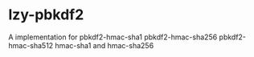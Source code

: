 # lzy-pbkdf2
A implementation for pbkdf2-hmac-sha1 pbkdf2-hmac-sha256 pbkdf2-hmac-sha512 hmac-sha1 and hmac-sha256
